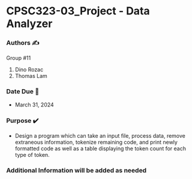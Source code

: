 # CPSC323-03_Project - Data Analyzer

### Authors ✍️

Group #11

1) Dino Rozac
2) Thomas Lam

### Date Due 📅

* March 31, 2024

### Purpose ✔️

* Design a program which can take an input file, process data, remove extraneous information, tokenize remaining code, and print newly formatted code as well as a table displaying the token count for each type of token.

### Additional Information will be added as needed 
